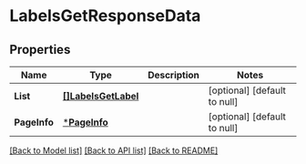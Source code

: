 # LabelsGetResponseData

## Properties
Name | Type | Description | Notes
------------ | ------------- | ------------- | -------------
**List** | [**[]LabelsGetLabel**](LabelsGetLabel.md) |  | [optional] [default to null]
**PageInfo** | [***PageInfo**](page_info.md) |  | [optional] [default to null]

[[Back to Model list]](../README.md#documentation-for-models) [[Back to API list]](../README.md#documentation-for-api-endpoints) [[Back to README]](../README.md)


